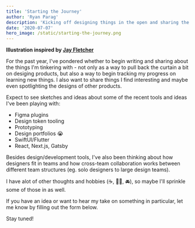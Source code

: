 ```yaml
---
title: 'Starting the Journey'
author: 'Ryan Parag'
description: 'Kicking off designing things in the open and sharing the things I build'
date: '2020-07-07'
hero_image: /static/starting-the-journey.png
---
```


**Illustration inspired by [Jay Fletcher](https://dribbble.com/shots/3947164-Inch-x-Inch)**

For the past year, I've pondered whether to begin writing and sharing about the things I'm tinkering with - not only as a way to pull back the curtain a bit on desiging products, but also a way to begin tracking my progress on learning new things. I also want to share things I find interesting and maybe even spotlighting the designs of other products.

 Expect to see sketches and ideas about some of the recent tools and ideas I've been playing with:

- Figma plugins
- Design token tooling
- Prototyping
- Design portfolios 😭
- SwiftUI/Flutter
- React, Next.js, Gatsby

Besides design/development tools, I've also been thinking about how designers fit in teams and how cross-team collaboration works between different team structures (eg. solo designers to large design teams).

I have alot of other thoughts and hobbies (☕️, 🚴‍♀️, 🚘), so maybe I'll sprinkle some of those in as well.

If you have an idea or want to hear my take on something in particular, let me know by filling out the form below.

Stay tuned!